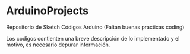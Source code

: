 # ArduinoProjects
Repositorio de Sketch Códigos Arduino (Faltan buenas practicas coding)

Los codigos contienten una breve descripción de lo implementado y el motivo, es necesario depurar información.

